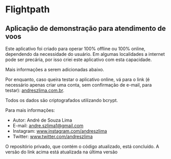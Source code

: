 # Flightpath
## Aplicação de demonstração para atendimento de voos



Este aplicativo foi criado para operar 100% offline ou 100% online, dependendo da necessidade do usuário.
Em algumas localidades a internet pode ser precária, por isso criei este aplicativo com esta capacidade. 

Mais informações a serem adicionadas abaixo.

Por enquanto, caso queira testar o aplicativo online, vá para o link (é necessário apenas criar uma conta, sem confirmação de e-mail, para testar): [andreszlima.com.br](http://www.andreszlima.com.br).

Todos os dados são criptografados utilizando bcrypt.

Para mais informações: 
* Autor: André de Souza Lima
* E-mail: andre.szlima1@gmail.com
* Instagram: www.instagram.com/andreszlima
* Twitter: www.twitter.com/andreszlima


O repositório privado, que contém o código atualizado, está concluído. A versão do link acima está atualizada na última versão
